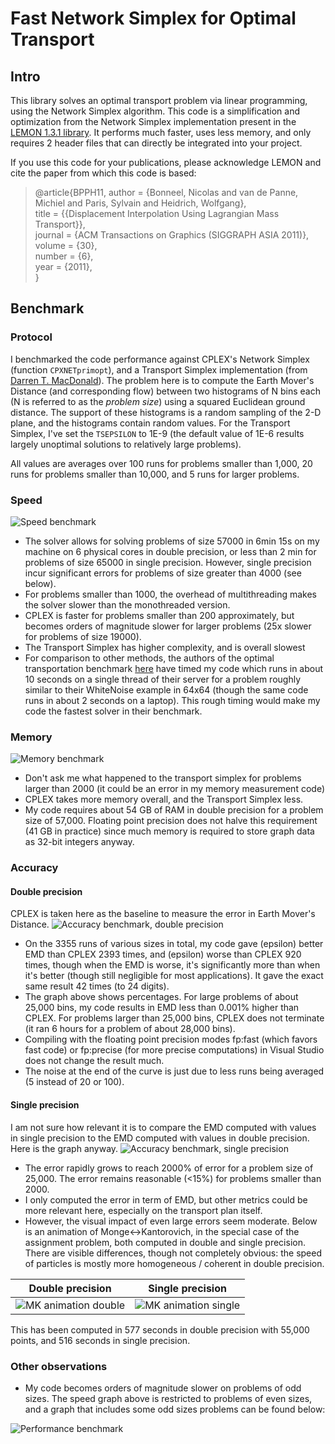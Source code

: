 # Fast Network Simplex for Optimal Transport

## Intro

This library solves an optimal transport problem via linear programming, using the Network Simplex algorithm. 
This code is a simplification and optimization from the Network Simplex implementation present in the [LEMON 1.3.1 library](http://lemon.cs.elte.hu/pub/doc/latest-svn/a00783.html). 
It performs much faster, uses less memory, and only requires 2 header files that can directly be integrated into your project.

If you use this code for your publications, please acknowledge LEMON and cite the paper from which this code is based:
> @article{BPPH11, 
>    author = {Bonneel, Nicolas and van de Panne, Michiel and Paris, Sylvain and Heidrich, Wolfgang},  
>    title = {{Displacement Interpolation Using Lagrangian Mass Transport}},  
>    journal = {ACM Transactions on Graphics (SIGGRAPH ASIA 2011)},  
>    volume = {30},  
>    number = {6},  
>    year = {2011},  
> }  


## Benchmark

### Protocol
I benchmarked the code performance against CPLEX's Network Simplex (function `CPXNETprimopt`), and a Transport Simplex implementation (from [Darren T. MacDonald](https://github.com/engine99/transport-simplex)).
The problem here is to compute the Earth Mover's Distance (and corresponding flow) between two histograms of N bins each (N is referred to as the *problem size*) using a squared Euclidean ground distance. The support of these histograms is a random sampling of the 2-D plane, and the histograms contain random values.
For the Transport Simplex, I've set the `TSEPSILON` to 1E-9 (the default value of 1E-6 results largely unoptimal solutions to relatively large problems).

All values are averages over 100 runs for problems smaller than 1,000, 20 runs for problems smaller than 10,000, and 5 runs for larger problems.

### Speed
![Speed benchmark](https://raw.githubusercontent.com/nbonneel/network_simplex/master/doc/perf.png)

* The solver allows for solving problems of size 57000 in 6min 15s on my machine on 6 physical cores in double precision, or less than 2 min for problems of size 65000 in single precision. However, single precision incur significant errors for problems of size greater than 4000 (see below).
* For problems smaller than 1000, the overhead of multithreading makes the solver slower than the monothreaded version.
* CPLEX is faster for problems smaller than 200 approximately, but becomes orders of magnitude slower for larger problems (25x slower for problems of size 19000).
* The Transport Simplex has higher complexity, and is overall slowest
* For comparison to other methods, the authors of the optimal transportation benchmark [here](https://arxiv.org/pdf/1610.03368.pdf) have timed my code which runs in about 10 seconds on a single thread of their server for a problem roughly similar to their WhiteNoise example in 64x64 (though the same code runs in about 2 seconds on a laptop). This rough timing would make my code the fastest solver in their benchmark.

### Memory
![Memory benchmark](https://raw.githubusercontent.com/nbonneel/network_simplex/master/doc/memory.png)
* Don't ask me what happened to the transport simplex for problems larger than 2000 (it could be an error in my memory measurement code)
* CPLEX takes more memory overall, and the Transport Simplex less.
* My code requires about 54 GB of RAM in double precision for a problem size of 57,000. Floating point precision does not halve this requirement (41 GB in practice) since much memory is required to store graph data as 32-bit integers anyway.


### Accuracy
#### Double precision
CPLEX is taken here as the baseline to measure the error in Earth Mover's Distance.
![Accuracy benchmark, double precision](https://raw.githubusercontent.com/nbonneel/network_simplex/master/doc/accuracy_double.png)

* On the 3355 runs of various sizes in total, my code gave (epsilon) better EMD than CPLEX 2393 times, and (epsilon) worse than CPLEX 920 times, though when the EMD is worse, it's significantly more than when it's better (though still negligible for most applications). It gave the exact same result 42 times (to 24 digits).
* The graph above shows percentages. For large problems of about 25,000 bins, my code results in EMD less than 0.001% higher than CPLEX. For problems larger than 25,000 bins, CPLEX does not terminate (it ran 6 hours for a problem of about 28,000 bins).
* Compiling with the floating point precision modes fp:fast (which favors fast code) or fp:precise (for more precise computations) in Visual Studio does not change the result much.
* The noise at the end of the curve is just due to less runs being averaged (5 instead of 20 or 100).

#### Single precision
I am not sure how relevant it is to compare the EMD computed with values in single precision to the EMD computed with values in double precision. Here is the graph anyway.
![Accuracy benchmark, single precision](https://raw.githubusercontent.com/nbonneel/network_simplex/master/doc/accuracy_single.png)
* The error rapidly grows to reach 2000% of error for a problem size of 25,000. The error remains reasonable (<15%) for problems smaller than 2000.
* I only computed the error in term of EMD, but other metrics could be more relevant here, especially on the transport plan itself.
* However, the visual impact of even large errors seem moderate. Below is an animation of Monge<->Kantorovich, in the special case of the assignment problem, both computed in double and single precision. There are visible differences, though not completely obvious: the speed of particles is mostly more homogeneous / coherent in double precision.

Double precision           |  Single precision
:-------------------------:|:-------------------------:
![MK animation double](https://raw.githubusercontent.com/nbonneel/network_simplex/master/doc/interpMK.gif)  |  ![MK animation single](https://raw.githubusercontent.com/nbonneel/network_simplex/master/doc/interpMK_float.gif)

This has been computed in 577 seconds in double precision with 55,000 points, and 516 seconds in single precision.

### Other observations

* My code becomes orders of magnitude slower on problems of odd sizes. The speed graph above is restricted to problems of even sizes, and a graph that includes some odd sizes problems can be found below:

![Performance benchmark](https://raw.githubusercontent.com/nbonneel/network_simplex/master/doc/perf_with_odd.png)
